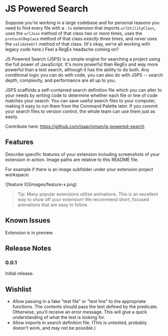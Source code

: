 # JS Powered Search

Suppose you're working in a large codebase and for personal reasons you need to find every file with a `.ts` extension that imports `urlUtilityClass`, uses the `urlJoin` method of that class two or more times, uses the `protocolReplace` method of that class _exactly three times_, and _never_ uses the `validateUrl` method of that class. (It's okay, we're all working with legacy code here.) Feel a RegEx headache coming on?

JS Powered Search (JSPS) is a simple engine for searching a project using the full power of JavaScript. It's more powerful than RegEx and _way_ more powerful than a text search, although it has the ability to do both. Any conditional logic you can do with code, you can also do with JSPS -- search depth, complexity, and performance are all up to you.

JSPS scaffolds a self-contained search definition file which you can alter to your needs by writing code to determine whether each file or line of code matches your search. You can save useful search files to your computer, making it easy to run them from the Command Palette later. If you commit your search files to version control, the whole team can use them just as easily.

Contribute here: https://github.com/isaaclyman/js-powered-search

## Features

Describe specific features of your extension including screenshots of your extension in action. Image paths are relative to this README file.

For example if there is an image subfolder under your extension project workspace:

\!\[feature X\]\(images/feature-x.png\)

> Tip: Many popular extensions utilize animations. This is an excellent way to show off your extension! We recommend short, focused animations that are easy to follow.

<!-- ## Extension Settings

Include if your extension adds any VS Code settings through the `contributes.configuration` extension point.

For example:

This extension contributes the following settings:

- `myExtension.enable`: enable/disable this extension
- `myExtension.thing`: set to `blah` to do something -->

## Known Issues

Extension is in preview.

## Release Notes

### 0.0.1

Initial release.

## Wishlist

- Allow passing in a fake "test file" or "test line" to the appropriate functions. The contents should pass the test defined by the predicate. Otherwise, you'll receive an error message. This will give a quick understanding of what the test is looking for.
- Allow imports in search definition file. (This is untested, probably doesn't work, and may not be possible.)
